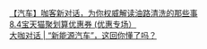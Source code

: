   
[【汽车】咖客新对话，为你权威解读油路清洗的那些事](http://www.dianyue.me/archives/315/y23msbt8wkulluix/)  
[8.4宝天猫聚划算优惠券 (优惠专场）](http://www.dianyue.me/archives/232/ktmwz0aibuvs007k/)  
[大咖对话 | “新能源汽车”，这回你懂了吗？](http://www.dianyue.me/archives/630/g9x4t15zmcmb39rr/)